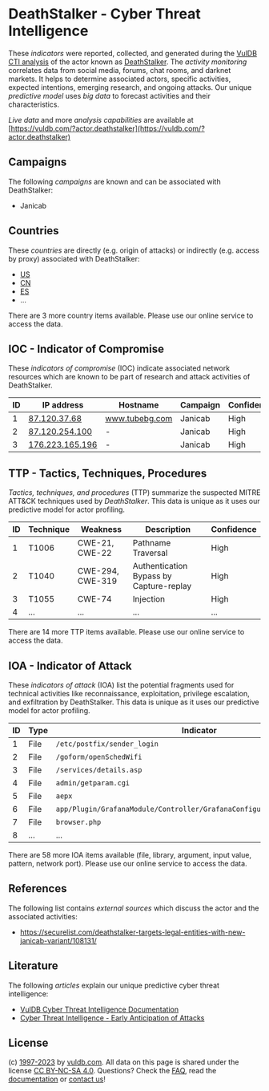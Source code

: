 # DeathStalker - Cyber Threat Intelligence

These _indicators_ were reported, collected, and generated during the [VulDB CTI analysis](https://vuldb.com/?kb.cti) of the actor known as [DeathStalker](https://vuldb.com/?actor.deathstalker). The _activity monitoring_ correlates data from social media, forums, chat rooms, and darknet markets. It helps to determine associated actors, specific activities, expected intentions, emerging research, and ongoing attacks. Our unique _predictive model_ uses _big data_ to forecast activities and their characteristics.

_Live data_ and more _analysis capabilities_ are available at [https://vuldb.com/?actor.deathstalker](https://vuldb.com/?actor.deathstalker)

## Campaigns

The following _campaigns_ are known and can be associated with DeathStalker:

* Janicab

## Countries

These _countries_ are directly (e.g. origin of attacks) or indirectly (e.g. access by proxy) associated with DeathStalker:

* [US](https://vuldb.com/?country.us)
* [CN](https://vuldb.com/?country.cn)
* [ES](https://vuldb.com/?country.es)
* ...

There are 3 more country items available. Please use our online service to access the data.

## IOC - Indicator of Compromise

These _indicators of compromise_ (IOC) indicate associated network resources which are known to be part of research and attack activities of DeathStalker.

ID | IP address | Hostname | Campaign | Confidence
-- | ---------- | -------- | -------- | ----------
1 | [87.120.37.68](https://vuldb.com/?ip.87.120.37.68) | www.tubebg.com | Janicab | High
2 | [87.120.254.100](https://vuldb.com/?ip.87.120.254.100) | - | Janicab | High
3 | [176.223.165.196](https://vuldb.com/?ip.176.223.165.196) | - | Janicab | High

## TTP - Tactics, Techniques, Procedures

_Tactics, techniques, and procedures_ (TTP) summarize the suspected MITRE ATT&CK techniques used by _DeathStalker_. This data is unique as it uses our predictive model for actor profiling.

ID | Technique | Weakness | Description | Confidence
-- | --------- | -------- | ----------- | ----------
1 | T1006 | CWE-21, CWE-22 | Pathname Traversal | High
2 | T1040 | CWE-294, CWE-319 | Authentication Bypass by Capture-replay | High
3 | T1055 | CWE-74 | Injection | High
4 | ... | ... | ... | ...

There are 14 more TTP items available. Please use our online service to access the data.

## IOA - Indicator of Attack

These _indicators of attack_ (IOA) list the potential fragments used for technical activities like reconnaissance, exploitation, privilege escalation, and exfiltration by DeathStalker. This data is unique as it uses our predictive model for actor profiling.

ID | Type | Indicator | Confidence
-- | ---- | --------- | ----------
1 | File | `/etc/postfix/sender_login` | High
2 | File | `/goform/openSchedWifi` | High
3 | File | `/services/details.asp` | High
4 | File | `admin/getparam.cgi` | High
5 | File | `aepx` | Low
6 | File | `app/Plugin/GrafanaModule/Controller/GrafanaConfigurationController.php` | High
7 | File | `browser.php` | Medium
8 | ... | ... | ...

There are 58 more IOA items available (file, library, argument, input value, pattern, network port). Please use our online service to access the data.

## References

The following list contains _external sources_ which discuss the actor and the associated activities:

* https://securelist.com/deathstalker-targets-legal-entities-with-new-janicab-variant/108131/

## Literature

The following _articles_ explain our unique predictive cyber threat intelligence:

* [VulDB Cyber Threat Intelligence Documentation](https://vuldb.com/?kb.cti)
* [Cyber Threat Intelligence - Early Anticipation of Attacks](https://www.scip.ch/en/?labs.20201022)

## License

(c) [1997-2023](https://vuldb.com/?kb.changelog) by [vuldb.com](https://vuldb.com/?kb.about). All data on this page is shared under the license [CC BY-NC-SA 4.0](https://creativecommons.org/licenses/by-nc-sa/4.0/). Questions? Check the [FAQ](https://vuldb.com/?kb.faq), read the [documentation](https://vuldb.com/?kb) or [contact us](https://vuldb.com/?contact)!
